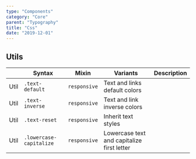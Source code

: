 ```yaml
---
type: "Components"
category: "Core"
parent: "Typography"
title: "Css"
date: "2019-12-01"
---
```


## Utils

<div class="table-scroll">

|                         | Syntax                                    | Mixin            | Variants               | Description                   |
| ----------------------- | ----------------------------------------- | -----------------------------| ----------------------------- | ----------------------------- |
| Util                  | `.text-default`                               | `responsive`                | Text and links default colors            |
| Util                  | `.text-inverse`                               | `responsive`                | Text and link inverse colors            |
| Util                  | `.text-reset`                               | `responsive`                | Inherit text styles            |
| Util                  | `.lowercase-capitalize`                               | `responsive`                | Lowercase text and capitalize first letter            |

</div>
